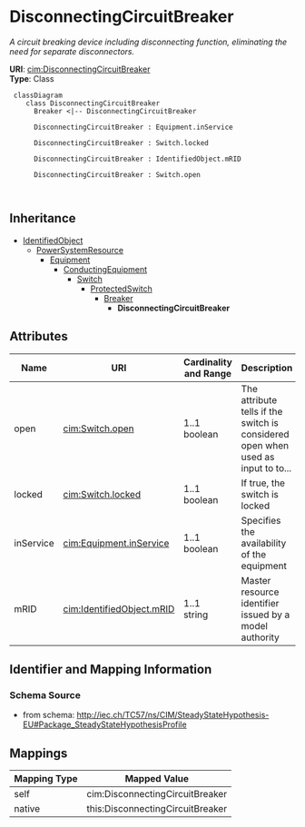 # DisconnectingCircuitBreaker


_A circuit breaking device including disconnecting function, eliminating the need for separate disconnectors._





**URI**: [cim:DisconnectingCircuitBreaker](http://iec.ch/TC57/CIM100#DisconnectingCircuitBreaker)<br />
**Type**: Class




```mermaid
 classDiagram
    class DisconnectingCircuitBreaker
      Breaker <|-- DisconnectingCircuitBreaker
      
      DisconnectingCircuitBreaker : Equipment.inService
        
      DisconnectingCircuitBreaker : Switch.locked
        
      DisconnectingCircuitBreaker : IdentifiedObject.mRID
        
      DisconnectingCircuitBreaker : Switch.open
        
      
```





## Inheritance
* [IdentifiedObject](IdentifiedObject.md)
    * [PowerSystemResource](PowerSystemResource.md)
        * [Equipment](Equipment.md)
            * [ConductingEquipment](ConductingEquipment.md)
                * [Switch](Switch.md)
                    * [ProtectedSwitch](ProtectedSwitch.md)
                        * [Breaker](Breaker.md)
                            * **DisconnectingCircuitBreaker**



## Attributes


| Name | URI | Cardinality and Range | Description | Inheritance |
| ---  | --- | --- | --- | --- |
| open | [cim:Switch.open](http://iec.ch/TC57/CIM100#Switch.open) | 1..1 <br />  boolean  | The attribute tells if the switch is considered open when used as input to to... | [Switch](Switch.md) |
| locked | [cim:Switch.locked](http://iec.ch/TC57/CIM100#Switch.locked) | 1..1 <br />  boolean  | If true, the switch is locked | [Switch](Switch.md) |
| inService | [cim:Equipment.inService](http://iec.ch/TC57/CIM100#Equipment.inService) | 1..1 <br />  boolean  | Specifies the availability of the equipment | [Equipment](Equipment.md) |
| mRID | [cim:IdentifiedObject.mRID](http://iec.ch/TC57/CIM100#IdentifiedObject.mRID) | 1..1 <br />  string  | Master resource identifier issued by a model authority | [IdentifiedObject](IdentifiedObject.md) |









## Identifier and Mapping Information







### Schema Source


* from schema: http://iec.ch/TC57/ns/CIM/SteadyStateHypothesis-EU#Package_SteadyStateHypothesisProfile





## Mappings

| Mapping Type | Mapped Value |
| ---  | ---  |
| self | cim:DisconnectingCircuitBreaker |
| native | this:DisconnectingCircuitBreaker |




